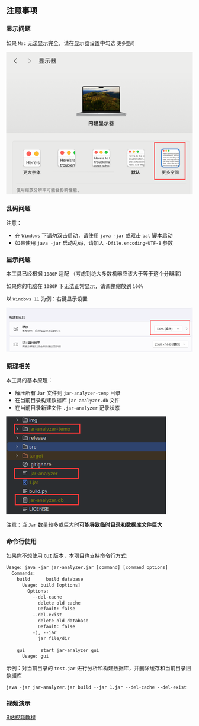 ## 注意事项

### 显示问题

如果 `Mac` 无法显示完全，请在显示器设置中勾选 `更多空间`

![](../img/mac.png)

### 乱码问题

注意：
- 在 `Windows` 下请勿双击启动，请使用 `java -jar` 或双击 `bat` 脚本启动
- 如果使用 `java -jar` 启动乱码，请加入 `-Dfile.encoding=UTF-8` 参数

### 显示问题

本工具已经根据 `1080P` 适配 （考虑到绝大多数机器应该大于等于这个分辨率）

如果你的电脑在 `1080P` 下无法正常显示，请调整缩放到 `100%`

以 `Windows 11` 为例：右键显示设置

![](../img/0010.png)

### 原理相关

本工具的基本原理：
- 解压所有 `Jar` 文件到 `jar-analyzer-temp` 目录
- 在当前目录构建数据库 `jar-analyzer.db` 文件
- 在当前目录新建文件 `.jar-analyzer` 记录状态

![](../img/0001.png)

注意：当 `Jar` 数量较多或巨大时**可能导致临时目录和数据库文件巨大**

### 命令行使用

如果你不想使用 `GUI` 版本，本项目也支持命令行方式:

```text
Usage: java -jar jar-analyzer.jar [command] [command options]
  Commands:
    build      build database
      Usage: build [options]
        Options:
          --del-cache
            delete old cache
            Default: false
          --del-exist
            delete old database
            Default: false
          -j, --jar
            jar file/dir

    gui      start jar-analyzer gui
      Usage: gui
```

示例：对当前目录的 `test.jar` 进行分析和构建数据库，并删除缓存和当前目录旧数据库

```shell
java -jar jar-analyzer.jar build --jar 1.jar --del-cache --del-exist
```

### 视频演示

[B站视频教程](https://www.bilibili.com/video/BV1ac411S7q4/)
